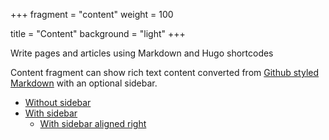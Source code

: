 +++
fragment = "content"
weight = 100

title = "Content"
background = "light"
+++

Write pages and articles using Markdown and Hugo shortcodes

<!--more-->

Content fragment can show rich text content converted from [Github styled
Markdown](https://guides.github.com/features/mastering-markdown) with an
optional sidebar.

- [Without sidebar](#content)
- [With sidebar](#content-sidebar)
  - [With sidebar aligned right](#content-sidebar-right)
